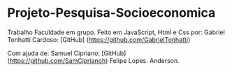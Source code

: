 Projeto-Pesquisa-Socioeconomica
===============================

Trabalho Faculdade em grupo.
Feito em JavaScript, Html e Css por:
Gabriel Tonhatti Cardoso: [GitHub] (https://github.com/GabrielTonhatti)

Com ajuda de:
Samuel Cipriano: [GitHub] (https://github.com/SamCiprianoh)
Felipe Lopes.
Anderson.
